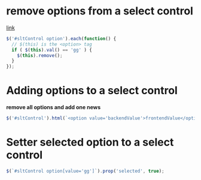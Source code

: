 # remove options from a select control
[link](https://stackoverflow.com/questions/1518216/jquery-remove-options-from-select?answertab=votes#tab-top)
```javascript
$('#sltControl option').each(function() {
  // $(this) is the <option> tag
  if ( $(this).val() == 'gg' ) {
    $(this).remove();
  }
});
```

# Adding options to a select control
**remove all options and add one news**
```javascript
$('#sltControl').html(`<option value='backendValue'>frontendValue</option>`)
```

# Setter selected option to a select control
```javascript
$(`#sltControl option[value='gg']`).prop('selected', true);
```
